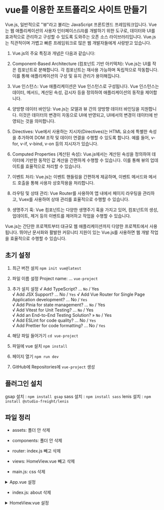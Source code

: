 # vue를 이용한 포트폴리오 사이트 만들기
Vue.js, 일반적으로 "뷰"라고 불리는 JavaScript 프론트엔드 프레임워크입니다. Vue는 웹 애플리케이션의 사용자 인터페이스(UI)를 개발하기 위한 도구로, 데이터와 UI를 효과적으로 관리하고 구성할 수 있도록 도와주는 오픈 소스 라이브러리입니다. Vue.js는 직관적이며 가볍고 빠른 프레임워크로 많은 웹 개발자들에게 사랑받고 있습니다.

1. Vue.js의 주요 특징과 개념은 다음과 같습니다:

2. Component-Based Architecture (컴포넌트 기반 아키텍처): Vue.js는 UI를 작은 컴포넌트로 분해합니다. 각 컴포넌트는 재사용 가능하며 독립적으로 작동합니다. 이를 통해 애플리케이션의 구성 및 유지 관리가 용이해집니다.

3. Vue 인스턴스: Vue 애플리케이션은 Vue 인스턴스로 구성됩니다. Vue 인스턴스는 데이터, 메서드, 계산된 속성, 감시자 등을 정의하여 애플리케이션의 동작을 제어합니다.

4. 양방향 데이터 바인딩: Vue.js는 모델과 뷰 간의 양방향 데이터 바인딩을 지원합니다. 이것은 데이터의 변경이 자동으로 UI에 반영되고, UI에서의 변경이 데이터에 반영되는 것을 의미합니다.

5. Directives: Vue에서 사용하는 지시자(Directives)는 HTML 요소에 특별한 속성을 추가하여 DOM 조작 및 데이터 연결을 수행할 수 있도록 합니다. 예를 들어, v-for, v-if, v-bind, v-on 등의 지시자가 있습니다.

6. Computed Properties (계산된 속성): Vue.js에서는 계산된 속성을 정의하여 데이터에 기반한 동적인 값 계산을 간편하게 수행할 수 있습니다. 이를 통해 뷰의 업데이트를 효율적으로 처리할 수 있습니다.

7. 이벤트 처리: Vue.js는 이벤트 핸들링을 간편하게 제공하며, 이벤트 메서드와 메서드 호출을 통해 사용자 상호작용을 처리합니다.

8. 라우팅 및 상태 관리: Vue Router를 사용하여 앱 내에서 페이지 라우팅을 관리하고, Vuex를 사용하여 상태 관리를 효율적으로 수행할 수 있습니다.

9. 생명주기 훅: Vue 컴포넌트는 다양한 생명주기 훅을 가지고 있어, 컴포넌트의 생성, 업데이트, 제거 등의 이벤트를 제어하고 작업을 수행할 수 있습니다.

Vue.js는 간단한 프로젝트부터 대규모 웹 애플리케이션까지 다양한 프로젝트에서 사용됩니다. 뛰어난 문서화와 활발한 커뮤니티 지원이 있는 Vue.js를 사용하면 웹 개발 작업을 효율적으로 수행할 수 있습니다.

## 초기 설정
1. 최근 버전 설치 `npm init vue@latest`
2. 파일 이름 설정 Project name: ... `vue-project`
3. 추가 설치 설정
√ Add TypeScript? ... `No` / Yes   
√ Add JSX Support? ... No / `Yes`
√ Add Vue Router for Single Page Application development? ... No / `Yes`   
√ Add Pinia for state management? ... `No` / Yes   
√ Add Vitest for Unit Testing? ... `No` / Yes   
√ Add an End-to-End Testing Solution? » `No` / Yes   
√ Add ESLint for code quality? ... No / `Yes`   
√ Add Prettier for code formatting? ... No / `Yes`

4. 해당 파일 들어가기 `cd vue-project`
5. 파일에 vue 설치 `npm install`
6. 페이지 열기 `npm run dev`
7. GitHub에 Repositories에 `vue-project` 생성

## 플러그인 설치
gsap 설치 : `npm install gsap`
sass 설치 : `npm install sass`
lenis 설치 : `npm install @studio-freight/lenis`

## 파일 정리
- assets: 폴더 안 삭제
- components: 폴더 안 삭제
- router: index.js 빼고 삭제
- views: HomeView.vue 빼고 삭제

- main.js: css 삭제
<details>
    <summary>App.vue 설정</summary>
    <script setup>
    import { RouterView } from "vue-router";
    </script>
    <template>
    <RouterView />
    </template>
</details>

- index.js: about 삭제
<details>
    <summary>HomeView.vue 설정</summary>
    <script setup>
    import ContactSection from '../components/ContactSection.vue';
    import FooterSection from '../components/FooterSection.vue';
    import HeaderSection from '../components/HeaderSection.vue';
    import IntroSection from '../components/IntroSection.vue';
    import PortSection from '../components/PortSection.vue';
    import SiteSection from '../components/SiteSection.vue';
    import SkillSection from '../components/SkillSection.vue';
    import SkipSection from '../components/SkipSection.vue';
    </script>
    <template>
    <SkipSection />
    <HeaderSection />
    <main id="main" role="main">
        <IntroSection />
        <SkillSection />
        <SiteSection />
        <PortSection />
        <ContactSection />
    </main>
    <FooterSection />
    </template>
</details>

